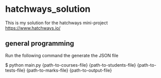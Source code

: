 # hatchways_solution

This is my solution for the hatchways mini-project
https://www.hatchways.io/


## general programming

Run the following command the generate the JSON file

  $ python main.py {path-to-courses-file} {path-to-students-file} {path-to-tests-file} {path-to-marks-file} {path-to-output-file}
